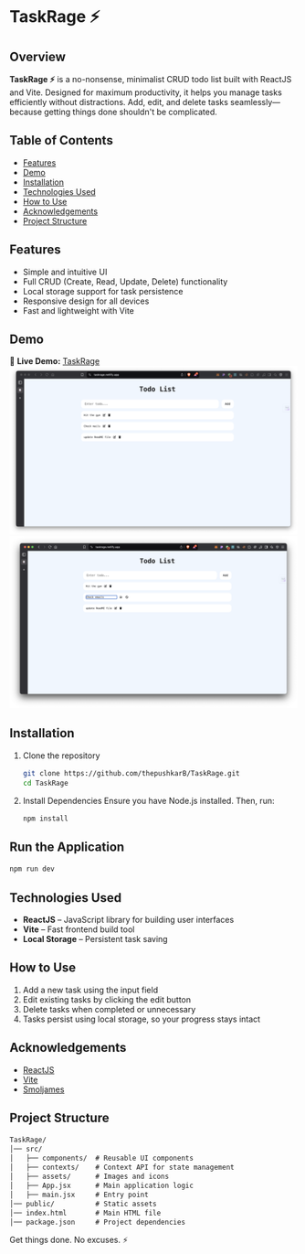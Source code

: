 # TaskRage ⚡

## Overview

**TaskRage ⚡** is a no-nonsense, minimalist CRUD todo list built with ReactJS and Vite. Designed for maximum productivity, it helps you manage tasks efficiently without distractions. Add, edit, and delete tasks seamlessly—because getting things done shouldn't be complicated.

## Table of Contents

- [Features](#features)
- [Demo](#demo)
- [Installation](#installation)
- [Technologies Used](#technologies-used)
- [How to Use](#how-to-use)
- [Acknowledgements](#acknowledgements)
- [Project Structure](#project-structure)

## Features

- Simple and intuitive UI
- Full CRUD (Create, Read, Update, Delete) functionality
- Local storage support for task persistence
- Responsive design for all devices
- Fast and lightweight with Vite

## Demo
🔗 **Live Demo:** [TaskRage](https://taskrage.netlify.app/)
![Snaphot-i](./src/assets/ss1.png)
![Snaphot-ii](./src/assets/ss2.png)




## Installation

1. Clone the repository

   ```bash
   git clone https://github.com/thepushkarB/TaskRage.git
   cd TaskRage
   ```

2. Install Dependencies Ensure you have Node.js installed. Then, run:

   ```bash
   npm install
   ```

## Run the Application

```bash
npm run dev
```


## Technologies Used

- **ReactJS** – JavaScript library for building user interfaces
- **Vite** – Fast frontend build tool
- **Local Storage** – Persistent task saving

## How to Use

1. Add a new task using the input field
2. Edit existing tasks by clicking the edit button
3. Delete tasks when completed or unnecessary
4. Tasks persist using local storage, so your progress stays intact

## Acknowledgements

- [ReactJS](https://react.dev/)
- [Vite](https://vitejs.dev/)
- [Smoljames](https://www.youtube.com/@Smoljames)

## Project Structure

```
TaskRage/
│── src/
│   ├── components/  # Reusable UI components
│   ├── contexts/    # Context API for state management
│   ├── assets/      # Images and icons
│   ├── App.jsx      # Main application logic
│   ├── main.jsx     # Entry point
│── public/          # Static assets
│── index.html       # Main HTML file
│── package.json     # Project dependencies
```

Get things done. No excuses. ⚡
